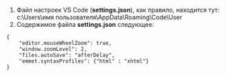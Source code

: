 1. Файл настроек VS Code (**settings.json**), как правило, находится тут: c:\Users\имя пользователя\AppData\Roaming\Code\User
2. Содержимое файла **settings.json** следующее:
```
{
    "editor.mouseWheelZoom": true,
    "window.zoomLevel": 2,
    "files.autoSave": "afterDelay",
    "emmet.syntaxProfiles": {"html" : "xhtml"}
}
```
